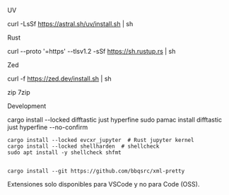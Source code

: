 UV

curl -LsSf https://astral.sh/uv/install.sh | sh

Rust

curl --proto '=https' --tlsv1.2 -sSf https://sh.rustup.rs | sh

Zed

curl -f https://zed.dev/install.sh | sh

zip 7zip

Development

cargo install --locked difftastic just hyperfine sudo pamac install difftastic
just hyperfine --no-confirm

```
cargo install --locked evcxr_jupyter  # Rust jupyter kernel
cargo install --locked shellharden  # shellcheck
sudo apt install -y shellcheck shfmt


cargo install --git https://github.com/bbqsrc/xml-pretty
```

Extensiones solo disponibles para VSCode y no para Code (OSS).
